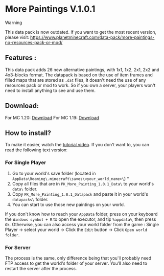# More Paintings V.1.0.1
> [!WARNING]
> This data pack is now outdated.
> If you want to get the most recent version, please visit: https://www.planetminecraft.com/data-pack/more-paintings-no-resources-pack-or-mod/

## Features :

This data pack adds 26 new alternative paintings, with 1x1, 1x2, 2x1, 2x2 and 4x3-blocks format. The datapack is based on the use of item frames and filled maps that are stored as `.dat` files, it doesn't need the use of any resources pack or mod to work. So if you own a server, your players won't need to install anything to see and use them.

## Download:

For MC 1.20: [Download](https://mc.kawamood.com/datapacks/PK_More_Paintings/PK_More_Paintings_1.0.1_Datapacks_And_Data_MC_1.20.zip)
For MC 1.19: [Download](https://mc.kawamood.com/datapacks/PK_More_Paintings/PK_More_Paintings_1.0.1_Datapacks_And_Data_MC_1.19.zip)

## How to install?

To make it easier, watch the [tutorial video](https://www.youtube.com/watch?v=STI7hG3Giz0). If you don't want to, you can read the following text version:

### For Single Player

1. Go to your world's save folder (located in `AppData\Roaming\.minecraft\saves\<your_world_name>\`) *
2. Copy all files that are in `PK_More_Painting_1.0.1_Data\` to your world's `data\` folder.
3. Copy `PK_More_Painting_1.0.1_Datapack` and paste it in your world's `datapacks\` folder.
4. You can start to use those new paintings on your world.

If you don't know how to reach your `AppData` folder, press on your keyboard the `Windows symbol + R` to open the executor, and tip `%appdata%`, then press `Ok`.
Otherwise, you can also access your world folder from the game : Single Player -> select your world -> Click the `Edit` button -> Click `Open world folder`.

### For Server

The process is the same, only difference being that you'll probably need FTP access to get the world's folder of your server.
You'll also need to restart the server after the process.
